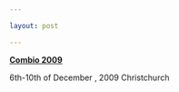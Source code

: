 ```yaml
---

layout: post

---
```


**[Combio 2009](http://www.uco.canterbury.ac.nz/conference/combio09/)**

6th-10th of December , 2009
Christchurch

